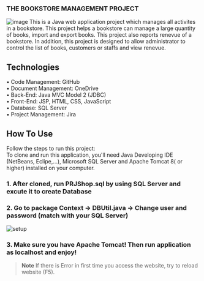 ### THE BOOKSTORE MANAGEMENT PROJECT
![image](https://user-images.githubusercontent.com/90099306/197791075-488b8a31-2047-46b6-95a8-f1c645c75106.png)
This is a Java web application project which manages all activites in a bookstore. This project helps a bookstore can manage a large quantity of books, import and export books. This project also reports renevue of a bookstore. In addition, this project is designed to allow administrator to control the list of books, customers or staffs and view renevue.
## Technologies
•	Code Management: GitHub <br />
•	Document Management: OneDrive <br />
•	Back-End: Java MVC Model 2 (JDBC) <br />
•	Front-End: JSP, HTML, CSS, JavaScript <br />
•	Database: SQL Server <br />
•	Project Management: Jira
## How To Use
Follow the steps to run this project: <br />
To clone and run this application, you'll need Java Developing IDE (NetBeans, Eclipe,...), Microsoft SQL Server and Apache Tomcat 8( or higher) installed on your computer.

### 1. After cloned, run PRJShop.sql by using SQL Server and excute it to create Database
### 2. Go to package Context -> DBUtil.java -> Change user and password (match with your SQL Server)

<img src="https://github.com/blvm159263/samurai_key/blob/main/screen/setup.png" alt="setup"/>

### 3. Make sure you have Apache Tomcat! Then run application as localhost and enjoy!

> **Note**
> If there is Error in first time you access the website, try to reload website (F5).





